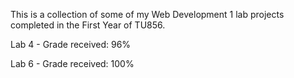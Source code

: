 This is a collection of some of my Web Development 1 lab projects completed in the First Year of TU856.

Lab 4 - Grade received: 96%

Lab 6 - Grade received: 100%
